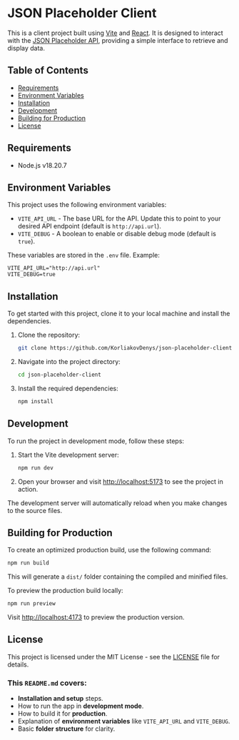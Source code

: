 # JSON Placeholder Client

This is a client project built using [Vite](https://vitejs.dev/) and [React](https://reactjs.org/). It is designed to interact with the [JSON Placeholder API](https://jsonplaceholder.typicode.com/), providing a simple interface to retrieve and display data.

## Table of Contents
- [Requirements](#requirements)
- [Environment Variables](#environment-variables)
- [Installation](#installation)
- [Development](#development)
- [Building for Production](#building-for-production)
- [License](#license)


## Requirements

- Node.js v18.20.7

## Environment Variables

This project uses the following environment variables:

- `VITE_API_URL` - The base URL for the API. Update this to point to your desired API endpoint (default is `http://api.url`).
- `VITE_DEBUG` - A boolean to enable or disable debug mode (default is `true`).

These variables are stored in the `.env` file. Example:

```
VITE_API_URL="http://api.url"
VITE_DEBUG=true
```

## Installation

To get started with this project, clone it to your local machine and install the dependencies.

1. Clone the repository:

   ```bash
   git clone https://github.com/KorliakovDenys/json-placeholder-client.git
   ```

2. Navigate into the project directory:

   ```bash
   cd json-placeholder-client
   ```

3. Install the required dependencies:

   ```bash
   npm install
   ```

## Development

To run the project in development mode, follow these steps:

1. Start the Vite development server:

   ```bash
   npm run dev
   ```

2. Open your browser and visit [http://localhost:5173](http://localhost:5173) to see the project in action.

The development server will automatically reload when you make changes to the source files.

## Building for Production

To create an optimized production build, use the following command:

```bash
npm run build
```

This will generate a `dist/` folder containing the compiled and minified files.

To preview the production build locally:

```bash
npm run preview
```

Visit [http://localhost:4173](http://localhost:4173) to preview the production version.


## License

This project is licensed under the MIT License - see the [LICENSE](LICENSE) file for details.

### This `README.md` covers:
- **Installation and setup** steps.
- How to run the app in **development mode**.
- How to build it for **production**.
- Explanation of **environment variables** like `VITE_API_URL` and `VITE_DEBUG`.
- Basic **folder structure** for clarity.
